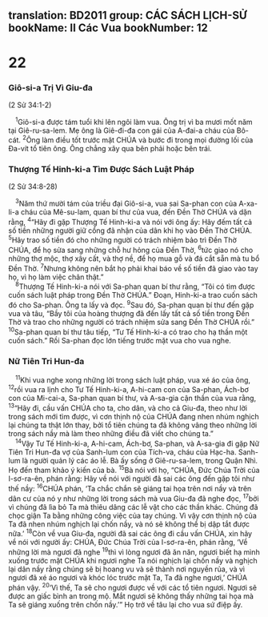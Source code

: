 translation: BD2011
group: CÁC SÁCH LỊCH-SỬ
bookName: II Các Vua 
bookNumber: 12
-------

<div class="title"><h1>22</h1><h3>Giô-si-a Trị Vì Giu-đa</h3><p>(2 Sử 34:1-2)</p></div>
<span class="verse 2vua_22_1"> <sup>1</sup>Giô-si-a được tám tuổi khi lên ngôi làm vua. Ông trị vì ba mươi mốt năm tại Giê-ru-sa-lem. Mẹ ông là Giê-đi-đa con gái của A-đai-a cháu của Bô-cát. </span>
<span class="verse 2vua_22_2"><sup>2</sup>Ông làm điều tốt trước mặt CHÚA và bước đi trong mọi đường lối của Ða-vít tổ tiên ông. Ông chẳng xây qua bên phải hoặc bên trái. <br/></span>
<div class="title"><h3>Thượng Tế Hinh-ki-a Tìm Ðược Sách Luật Pháp</h3><p>(2 Sử 34:8-28)</p></div>
<span class="verse 2vua_22_3"> <sup>3</sup>Năm thứ mười tám của triều đại Giô-si-a, vua sai Sa-phan con của A-xa-li-a cháu của Mê-su-lam, quan bí thư của vua, đến Ðền Thờ CHÚA và dặn rằng, </span>
<span class="verse 2vua_22_4"><sup>4</sup>“Hãy đi gặp Thượng Tế Hinh-ki-a và nói với ông ấy: Hãy đếm tất cả số tiền những người giữ cổng đã nhận của dân khi họ vào Ðền Thờ CHÚA. </span>
<span class="verse 2vua_22_5"><sup>5</sup>Hãy trao số tiền đó cho những người có trách nhiệm bảo trì Ðền Thờ CHÚA, để họ sửa sang những chỗ hư hỏng của Ðền Thờ, </span>
<span class="verse 2vua_22_6"><sup>6</sup>tức giao nó cho những thợ mộc, thợ xây cất, và thợ nề, để họ mua gỗ và đá cắt sẵn mà tu bổ Ðền Thờ. </span>
<span class="verse 2vua_22_7"><sup>7</sup>Nhưng không nên bắt họ phải khai báo về số tiền đã giao vào tay họ, vì họ làm việc chân thật.”<br/></span>
<span class="verse 2vua_22_8"> <sup>8</sup>Thượng Tế Hinh-ki-a nói với Sa-phan quan bí thư rằng, “Tôi có tìm được cuốn sách luật pháp trong Ðền Thờ CHÚA.” Ðoạn, Hinh-ki-a trao cuốn sách đó cho Sa-phan. Ông ta lấy và đọc. </span>
<span class="verse 2vua_22_9"><sup>9</sup>Sau đó, Sa-phan quan bí thư đến gặp vua và tâu, “Bầy tôi của hoàng thượng đã đến lấy tất cả số tiền trong Ðền Thờ và trao cho những người có trách nhiệm sửa sang Ðền Thờ CHÚA rồi.” </span>
<span class="verse 2vua_22_10"><sup>10</sup>Sa-phan quan bí thư tâu tiếp, “Tư Tế Hinh-ki-a có trao cho hạ thần một cuốn sách.” Rồi Sa-phan đọc lớn tiếng trước mặt vua cho vua nghe.<br/></span>
<div class="title"><h3>Nữ Tiên Tri Hun-đa</h3></div>
<span class="verse 2vua_22_11"> <sup>11</sup>Khi vua nghe xong những lời trong sách luật pháp, vua xé áo của ông, </span>
<span class="verse 2vua_22_12"><sup>12</sup>rồi vua ra lịnh cho Tư Tế Hinh-ki-a, A-hi-cam con của Sa-phan, Ách-bơ con của Mi-cai-a, Sa-phan quan bí thư, và A-sa-gia cận thần của vua rằng, </span>
<span class="verse 2vua_22_13"><sup>13</sup>“Hãy đi, cầu vấn CHÚA cho ta, cho dân, và cho cả Giu-đa, theo như lời trong sách mới tìm được, vì cơn thịnh nộ của CHÚA đang nhen nhúm nghịch lại chúng ta thật lớn thay, bởi tổ tiên chúng ta đã không vâng theo những lời trong sách nầy mà làm theo những điều đã viết cho chúng ta.”<br/></span>
<span class="verse 2vua_22_14"> <sup>14</sup>Vậy Tư Tế Hinh-ki-a, A-hi-cam, Ách-bơ, Sa-phan, và A-sa-gia đi gặp Nữ Tiên Tri Hun-đa vợ của Sanh-lum con của Tích-va, cháu của Hạc-ha. Sanh-lum là người quản lý các áo lễ. Bà ấy sống ở Giê-ru-sa-lem, trong Quận Nhì. Họ đến tham khảo ý kiến của bà. </span>
<span class="verse 2vua_22_15"><sup>15</sup>Bà nói với họ, “CHÚA, Ðức Chúa Trời của I-sơ-ra-ên, phán rằng: Hãy về nói với người đã sai các ông đến gặp tôi như thế nầy: </span>
<span class="verse 2vua_22_16"><sup>16</sup>CHÚA phán, ‘Ta chắc chắn sẽ giáng tai họa trên nơi nầy và trên dân cư của nó y như những lời trong sách mà vua Giu-đa đã nghe đọc, </span>
<span class="verse 2vua_22_17"><sup>17</sup>bởi vì chúng đã lìa bỏ Ta mà thiêu dâng các lễ vật cho các thần khác. Chúng đã chọc giận Ta bằng những công việc của tay chúng. Vì vậy cơn thịnh nộ của Ta đã nhen nhúm nghịch lại chốn nầy, và nó sẽ không thể bị dập tắt được nữa.’ </span>
<span class="verse 2vua_22_18"><sup>18</sup>Còn về vua Giu-đa, người đã sai các ông đi cầu vấn CHÚA, xin hãy về nói với người ấy: CHÚA, Ðức Chúa Trời của I-sơ-ra-ên, phán rằng, ‘Về những lời mà ngươi đã nghe </span>
<span class="verse 2vua_22_19"><sup>19</sup>thì vì lòng ngươi đã ăn năn, ngươi biết hạ mình xuống trước mặt CHÚA khi ngươi nghe Ta nói nghịch lại chốn nầy và nghịch lại dân nầy rằng chúng sẽ bị hoang vu và sẽ thành nơi nguyền rủa, và vì ngươi đã xé áo ngươi và khóc lóc trước mặt Ta, Ta đã nghe ngươi,’ CHÚA phán vậy. </span>
<span class="verse 2vua_22_20"><sup>20</sup>‘Vì thế, Ta sẽ cho ngươi được về với các tổ tiên ngươi. Ngươi sẽ được an giấc bình an trong mộ. Mắt ngươi sẽ không thấy những tai họa mà Ta sẽ giáng xuống trên chốn nầy.’” Họ trở về tâu lại cho vua sứ điệp ấy.<br/></span>
